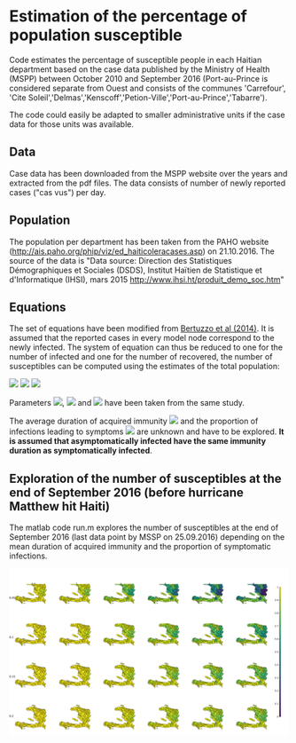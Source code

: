 # Estimation of the percentage of population susceptible

Code estimates the percentage of susceptible people in each Haitian department based on the case data published by the Ministry of Health (MSPP) between October 2010 and September 2016 (Port-au-Prince is considered separate from Ouest and consists of the communes 'Carrefour', 'Cite Soleil','Delmas','Kenscoff','Petion-Ville','Port-au-Prince','Tabarre').

The code could easily be adapted to smaller administrative units if the case data for those units was available.

## Data
Case data has been downloaded from the MSPP website over the years and extracted from the pdf files. The data consists of number of newly reported cases ("cas vus") per day.

## Population
The population per department has been taken from the PAHO website (http://ais.paho.org/phip/viz/ed_haiticoleracases.asp) on 21.10.2016. The source of the data is "Data source: Direction des Statistiques Démographiques et Sociales (DSDS), Institut Haïtien de Statistique et d'Informatique (IHSI), mars 2015 http://www.ihsi.ht/produit_demo_soc.htm"

## Equations

The set of equations have been modified from [Bertuzzo et al (2014)](http://link.springer.com/article/10.1007/s00477-014-0906-3). It is assumed that the reported cases in every model node correspond to the newly infected. The system of equation can thus be reduced to one for the number of infected and one for the number of recovered, the number of susceptibles can be computed using the estimates of the total population:

<img src="http://latex.codecogs.com/svg.latex?\frac{dR}{dt}=-(\rho+\mu)R+\gamma\,I+\frac{(1-\sigma)}{\sigma}\frac{dC}{dt}" border="0"/>

<img src="http://latex.codecogs.com/svg.latex?\frac{dI}{dt}=\frac{dC}{dt}-(\gamma+\mu+\alpha)\,I" border="0"/>

<img src="http://latex.codecogs.com/svg.latex?S=H-R-I" border="0"/>

Parameters <img src="http://latex.codecogs.com/svg.latex?\gamma" border="0"/>, <img src="http://latex.codecogs.com/svg.latex?\mu" border="0"/> and <img src="http://latex.codecogs.com/svg.latex?\alpha" border="0"/> have been taken from the same study.

The average duration of acquired immunity <img src="http://latex.codecogs.com/svg.latex?1/\rho" border="0"/> and the proportion of infections leading to symptoms <img src="http://latex.codecogs.com/svg.latex?\sigma" border="0"/> are unknown and have to be explored. **It is assumed that asymptomatically infected have the same immunity duration as symptomatically infected**.

## Exploration of the number of susceptibles at the end of September 2016 (before hurricane Matthew hit Haiti)

The matlab code run.m explores the number of susceptibles at the end of September 2016 (last data point by MSSP on 25.09.2016) depending on the mean duration of acquired immunity and the proportion of symptomatic infections.

![alt text](result.png)
